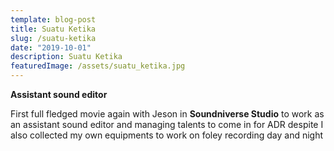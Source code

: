 ```yaml
---
template: blog-post
title: Suatu Ketika
slug: /suatu-ketika
date: "2019-10-01"
description: Suatu Ketika
featuredImage: /assets/suatu_ketika.jpg
---
```


**Assistant sound editor**

First full fledged movie again with Jeson in **Soundniverse Studio** to work as an assistant sound editor and managing talents to come in for ADR despite I also collected my own equipments to work on foley recording day and night